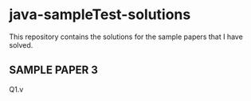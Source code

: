 # java-sampleTest-solutions

This repository contains the solutions for the sample papers that I have solved. 

## SAMPLE PAPER 3

Q1.v
